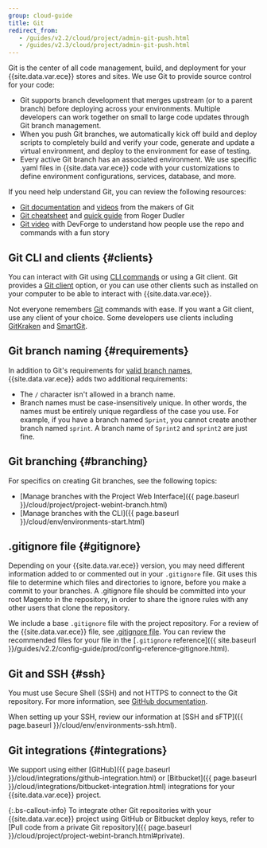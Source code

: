 ```yaml
---
group: cloud-guide
title: Git
redirect_from:
   - /guides/v2.2/cloud/project/admin-git-push.html
   - /guides/v2.3/cloud/project/admin-git-push.html
---
```


Git is the center of all code management, build, and deployment for your {{site.data.var.ece}} stores and sites. We use Git to provide source control for your code:

*  Git supports branch development that merges upstream (or to a parent branch) before deploying across your environments. Multiple developers can work together on small to large code updates through Git branch management.
*  When you push Git branches, we automatically kick off build and deploy scripts to completely build and verify your code, generate and update a virtual environment, and deploy to the environment for ease of testing.
*  Every active Git branch has an associated environment. We use specific .yaml files in {{site.data.var.ece}} code with your customizations to define environment configurations, services, database, and more.

If you need help understand Git, you can review the following resources:

*  [Git documentation](https://git-scm.com/documentation) and [videos](https://git-scm.com/videos) from the makers of Git
*  [Git cheatsheet](http://rogerdudler.github.io/git-guide/files/git_cheat_sheet.pdf) and [quick guide](http://rogerdudler.github.io/git-guide/) from Roger Dudler
*  [Git video](https://www.youtube.com/watch?v=8KCQe9Pm1kg) with DevForge to understand how people use the repo and commands with a fun story

## Git CLI and clients {#clients}
You can interact with Git using [CLI commands](https://git-scm.com/documentation) or using a Git client. Git provides a [Git client](https://git-scm.com/downloads) option, or you can use other clients such as installed on your computer to be able to interact with {{site.data.var.ece}}.

Not everyone remembers [Git](https://git-scm.com/docs) commands with ease. If you want a Git client, use any client of your choice. Some developers use clients including [GitKraken](https://www.gitkraken.com/) and [SmartGit](https://www.syntevo.com/smartgit/).

## Git branch naming {#requirements}

In addition to Git's requirements for [valid branch names](https://www.kernel.org/pub/software/scm/git/docs/git-check-ref-format.html), {{site.data.var.ece}} adds two additional requirements:

*  The `/` character isn't allowed in a branch name.
*  Branch names must be case-insensitively unique. In other words, the names must be entirely unique regardless of the case you use. For example, if you have a branch named `Sprint`, you cannot create another branch named `sprint`. A branch name of `Sprint2` and `sprint2` are just fine.

## Git branching {#branching}

For specifics on creating Git branches, see the following topics:

*  [Manage branches with the Project Web Interface]({{ page.baseurl }}/cloud/project/project-webint-branch.html)
*  [Manage branches with the CLI]({{ page.baseurl }}/cloud/env/environments-start.html)

## .gitignore file {#gitignore}
Depending on your {{site.data.var.ece}} version, you may need different information added to or commented out in your `.gitignore` file. Git uses this file to determine which files and directories to ignore, before you make a commit to your branches. A .gitignore file should be committed into your root Magento in the repository, in order to share the ignore rules with any other users that clone the repository.

We include a base `.gitignore` file with the project repository. For a review of the {{site.data.var.ece}} file, see [.gitignore file](https://github.com/magento/magento-cloud/blob/master/.gitignore). You can review the recommended files for your file in the [`.gitignore` reference]({{ site.baseurl }}/guides/v2.2/config-guide/prod/config-reference-gitignore.html).

## Git and SSH {#ssh}

You must use Secure Shell (SSH) and not HTTPS to connect to the Git repository. For more information, see [GitHub documentation](https://help.github.com/articles/generating-an-ssh-key).

When setting up your SSH, review our information at [SSH and sFTP]({{ page.baseurl }}/cloud/env/environments-ssh.html).

## Git integrations {#integrations}

We support using either [GitHub]({{ page.baseurl }}/cloud/integrations/github-integration.html) or [Bitbucket]({{ page.baseurl }}/cloud/integrations/bitbucket-integration.html) integrations for your {{site.data.var.ece}} project.

 {:.bs-callout-info}
To integrate other Git repositories with your {{site.data.var.ece}} project using GitHub or Bitbucket deploy keys, refer to [Pull code from a private Git repository]({{ page.baseurl }}/cloud/project/project-webint-branch.html#private).
